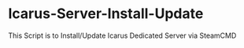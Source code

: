 # Icarus-Server-Install-Update
This Script is to Install/Update Icarus Dedicated Server via SteamCMD
